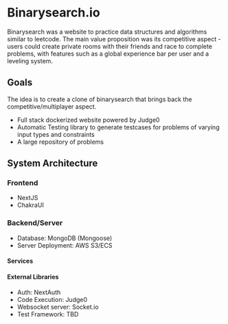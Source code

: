 # Binarysearch.io

Binarysearch was a website to practice data structures and algorithms similar to leetcode. The
main value proposition was its competitive aspect - users could create private rooms with their
friends and race to complete problems, with features such as a global experience bar per user
and a leveling system.

## Goals
The idea is to create a clone of binarysearch that brings back the competitive/multiplayer
aspect.

- Full stack dockerized website powered by Judge0
- Automatic Testing library to generate testcases for problems of varying input types and constraints
- A large repository of problems


## System Architecture


### Frontend
- NextJS
- ChakraUI


### Backend/Server
- Database: MongoDB (Mongoose)
- Server Deployment: AWS S3/ECS

#### Services

#### External Libraries
- Auth: NextAuth 
- Code Execution: Judge0
- Websocket server: Socket.io
- Test Framework: TBD